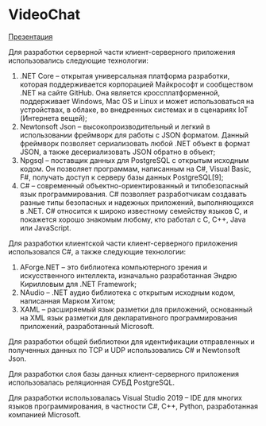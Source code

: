 # VideoChat
[Презентация](https://docs.google.com/presentation/d/1fcGnrNwHSYRLpWA4osu0rWRD-ALDsV1F/edit?usp=sharing&ouid=104513578523947014589&rtpof=true&sd=true)


Для разработки серверной части клиент-серверного приложения использовались следующие технологии:
1. .NET Core – открытая универсальная платформа разработки, которая поддерживается корпорацией Майкрософт и сообществом .NET на сайте GitHub. Она является кроссплатформенной, поддерживает Windows, Mac OS и Linux и может использоваться на устройствах, в облаке, во внедренных системах и в сценариях IoT (Интернета вещей);
2. Newtonsoft Json – высокопроизводительный и легкий в использовании фреймворк для работы с JSON форматом. Данный фреймворк позволяет сериализовать любой .NET объект в формат JSON, а также десериализовать JSON обратно в объект;
3. Npgsql – поставщик данных для PostgreSQL с открытым исходным кодом. Он позволяет программам, написанным на C#, Visual Basic, F#, получать доступ к серверу базы данных PostgreSQL[9];
4. C# – современный объектно-ориентированный и типобезопасный язык программирования. C# позволяет разработчикам создавать разные типы безопасных и надежных приложений, выполняющихся в .NET. C# относится к широко известному семейству языков C, и покажется хорошо знакомым любому, кто работал с C, C++, Java или JavaScript.


Для разработки клиентской части клиент-серверного приложения использовался C#, а также следующие технологии:
1. AForge.NET – это библиотека компьютерного зрения и искусственного интеллекта, изначально разработанная Эндрю Кирилловым для .NET Framework;
2. NAudio – .NET аудио библиотека с открытым исходным кодом, написанная Марком Хитом;
3. XAML – расширяемый язык разметки для приложений, основанный на XML язык разметки для декларативного программирования приложений, разработанный Microsoft.


Для разработки общей библиотеки для идентификации отправленных и полученных данных по TCP и UDP использовались C# и Newtonsoft Json.


Для разработки слоя базы данных клиент-серверного приложения использовалась реляционная СУБД PostgreSQL.


Для разработки использовалась Visual Studio 2019 – IDE для многих языков программирования, в частности C#, C++, Python, разработанная компанией Microsoft.
